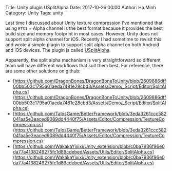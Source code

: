 Title: Unity plugin USplitAlpha
Date: 2017-10-26 00:00
Author: Ha.Minh
Category: Unity
Tags: unity

Last time I discussed about Unity texture compression I've mentioned that using `ETC1` + Alpha channel is the best format because it provides the best build size and memory footprint in most cases. However, Unity does not support split alpha channel for iOS. Recently I had sometime to revisit this and wrote a simple plugin to support split alpha channel on both Android and iOS devices. The plugin is called [USplitAlpha](https://github.com/minhhh/USplitAlpha).

Apparently, the split alpha mechanism is very straightforward so different team will have different workflows that suit them best. For reference, there are some other solutions on github:

* [https://github.com/DragonBones/DragonBoneToUnity/blob/2609886dff00bb503c1795a01aeda7481e28cbd3/Assets/Demo/_Script/Editor/SplitAlpha.cs](https://github.com/DragonBones/DragonBoneToUnity/blob/2609886dff00bb503c1795a01aeda7481e28cbd3/Assets/Demo/_Script/Editor/SplitAlpha.cs)
* [https://github.com/TalosGame/BetterFramework/blob/3eda3261ccc582041aa5e3eaced9089dd4440f75/Assets/Editor/Compression/TextureCompression.cs](https://github.com/TalosGame/BetterFramework/blob/3eda3261ccc582041aa5e3eaced9089dd4440f75/Assets/Editor/Compression/TextureCompression.cs)
* [https://github.com/WakakaYixixi/Unity_extension/blob/c0ba7936f96e0da77a4138249275fc1d89cdebed/Assets/Utils/Editor/SplitAlpha.cs](https://github.com/WakakaYixixi/Unity_extension/blob/c0ba7936f96e0da77a4138249275fc1d89cdebed/Assets/Utils/Editor/SplitAlpha.cs)
